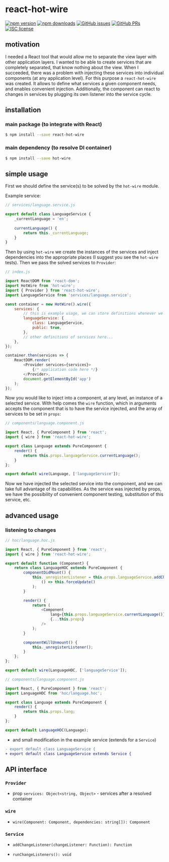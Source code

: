 # react-hot-wire

[![npm version](https://img.shields.io/npm/v/react-hot-wire.svg)](https://www.npmjs.com/package/react-hot-wire)
[![npm downloads](https://img.shields.io/npm/dm/react-hot-wire.svg)](https://www.npmjs.com/package/react-hot-wire)
[![GitHub issues](https://img.shields.io/github/issues/rootsher/react-hot-wire.svg)](https://github.com/rootsher/react-hot-wire/issues)
[![GitHub PRs](https://img.shields.io/github/issues-pr/rootsher/react-async-action.svg)](https://github.com/rootsher/react-hot-wire/pulls)
[![ISC license](https://img.shields.io/npm/l/react-hot-wire.svg)](https://opensource.org/licenses/ISC)

## motivation

I needed a React tool that would allow me to separate the view layer with other application layers. I wanted to be able to create services that are completely separated, that know nothing about the view. When I succeeded, there was a problem with injecting these services into individual components (at any application level). For this purpose a `react-hot-wire` was created. It allows to define what services a given component needs, and enables convenient injection. Additionally, the component can react to changes in services by plugging its own listener into the service cycle.

## installation

### main package (to integrate with React)

```bash
$ npm install --save react-hot-wire
```

### main dependency (to resolve DI container)

```bash
$ npm install --save hot-wire
```

## simple usage

First we should define the service(s) to be solved by the `hot-wire` module.

Example service:

```js
// services/language.service.js

export default class LanguageService {
    _currentLanguage = 'en';
    
    currentLanguage() {
        return this._currentLanguage;
    }
}
```

Then by using `hot-wire` we create the instances of the services and inject dependencies into the appropriate places (I suggest you see the `hot-wire` tests). Then we pass the solved services to `Provider`:

```js
// index.js

import ReactDOM from 'react-dom';
import HotWire from 'hot-wire';
import { Provider } from 'react-hot-wire';
import LanguageService from 'services/language.service';

const container = new HotWire().wire({
    services: {
    	// this is example usage, we can store definitions whenever we want
        languageService: {
            class: LanguageService,
            public: true,
        },
        // other definitions of services here...
    },
});

container.then(services => {
    ReactDOM.render(
        <Provider services={services}>
            {/* application code here */}
        </Provider>,
        document.getElementById('app')
    );
});
```

Now you would like to inject into a component, at any level, an instance of a selected service. With help comes the `wire` function, which in arguments accepts the component that is to have the service injected, and the array of services to be set in `props`:

```js
// components/language.component.js

import React, { PureComponent } from 'react';
import { wire } from 'react-hot-wire';

export class Language extends PureComponent {
    render() {
        return this.props.languageService.currentLanguage();
    }
};

export default wire(Language, ['languageService']);
```

Now we have injected the selected service into the component, and we can take full advantage of its capabilities. As the service was injected by props, we have the possibility of convenient component testing, substitution of this service, etc.

## advanced usage

### listening to changes

```js
// hoc/language.hoc.js

import React, { PureComponent } from 'react';
import { wire } from 'react-hot-wire';

export default function (Component) {
    return class LanguageHOC extends PureComponent {
        componentDidMount() {
            this._unregisterListener = this.props.languageService.addChangeListener(
                () => this.forceUpdate()
            );
        }

        render() {
            return (
                <Component
                    lang={this.props.languageService.currentLanguage()}
                    {...this.props}
                />
            );
        }

        componentWillUnmount() {
            this._unregisterListener();
        }
    };
};

export default wire(LanguageHOC, ['languageService']);
```

```js
// components/language.component.js

import React, { PureComponent } from 'react';
import LanguageHOC from 'hoc/language.hoc';

export class Language extends PureComponent {
    render() {
        return this.props.lang;
    }
};

export default LanguageHOC(Language);
```

* and small modification in the example service (extends for a `Service`)

```diff
- export default class LanguageService {
+ export default class LanguageService extends Service {
```

## API interface

### `Provider`

* prop `services: Object<string, Object>` - services after a resolved container

### `wire`

* `wire(Component: Component, dependencies: string[]): Component`

### `Service`

* `addChangeListener(changeListener: Function): Function`

* `runChangeListeners(): void`

